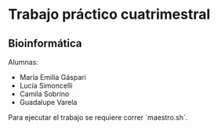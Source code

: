 # Trabajo práctico cuatrimestral 
## Bioinformática 

Alumnas:
- María Emilia Gáspari
- Lucía Simoncelli
- Camila Sobrino
- Guadalupe Varela

Para ejecutar el trabajo se requiere correr ´maestro.sh´.
